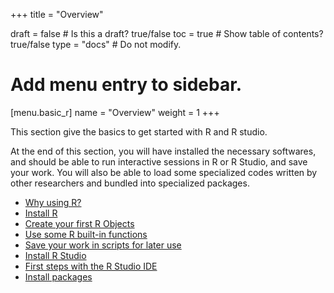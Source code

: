 +++
title = "Overview"

draft = false  # Is this a draft? true/false
toc = true  # Show table of contents? true/false
type = "docs"  # Do not modify.

# Add menu entry to sidebar.
[menu.basic_r]
  name = "Overview"
  weight = 1
+++

This section give the basics to get started with R and R studio.

At the end of this section, you will have installed the necessary softwares, and should be able to run interactive sessions in R or R Studio, and save your work. You will also be able to load some specialized codes written by other researchers and bundled into specialized packages.

* [Why using R?](/basic_r/why-r/)
* [Install R](/getready/install-r-on-windows/)
* [Create your first R Objects](/basic_r/r-objects/)
* [Use some R built-in functions](/basic_r/r-functions/)
* [Save your work in scripts for later use](/basic_r/r-scripts/)
* [Install R Studio](/basic_r/install-r-studio/)
* [First steps with the R Studio IDE](/basic_r/studio-interface/)
* [Install packages](/basic_r/r-packages/)
